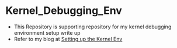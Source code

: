 # Kernel_Debugging_Env


- This Repository is supporting repository for my kernel debugging environment setup write up
- Refer to my blog at [Setting up the Kernel Env](https://sparklers.dev/posts/kernel_debugging)
